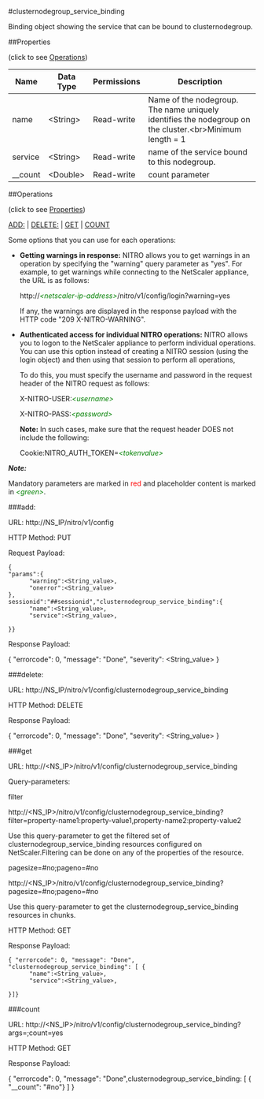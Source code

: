 #clusternodegroup_service_binding

Binding object showing the service that can be bound to clusternodegroup.


##Properties 
<span>(click to see [Operations](#operations))</span>


<table><thead><tr><th>Name</th><th> Data Type</th><th> Permissions</th><th>Description</th></tr></thead><tbody><tr><td>name</td><td>&lt;String></td><td>Read-write</td><td>Name of the nodegroup. The name uniquely identifies the nodegroup on the cluster.&lt;br>Minimum length = 1</td><tr><tr><td>service</td><td>&lt;String></td><td>Read-write</td><td>name of the service bound to this nodegroup.</td><tr><tr><td>__count</td><td>&lt;Double></td><td>Read-write</td><td>count parameter</td><tr></tbody></table>
##Operations 
<span>(click to see [Properties](#properties))</span>


[ADD:](#add:) | [DELETE:](#delete:) | [GET](#get) | [COUNT](#count)


Some options that you can use for each operations:
<ul><li><p><b>Getting warnings in response:</b> NITRO allows you to get warnings in an operation by specifying the "warning" query parameter as "yes". For example, to get warnings while connecting to the NetScaler appliance, the URL is as follows:</p><p>http://<span style="color:green;font-style:italic;">&lt;netscaler-ip-address&gt;</span>/nitro/v1/config/login?warning=yes</p><p>If any, the warnings are displayed in the response payload with the HTTP code "209 X-NITRO-WARNING".</p></li><li><p><b>Authenticated access for individual NITRO operations:</b> NITRO allows you to logon to the NetScaler appliance to perform individual operations. You can use this option instead of creating a NITRO session (using the login object) and then using that session to perform all operations,</p><p>To do this, you must specify the username and password in the request header of the NITRO request as follows:</p><p>X-NITRO-USER:<span style="color:green;font-style:italic;">&lt;username&gt;</span></p><p>X-NITRO-PASS:<span style="color:green;font-style:italic;">&lt;password&gt;</span></p><p><b>Note:</b> In such cases, make sure that the request header DOES not include the following:</p><p>Cookie:NITRO_AUTH_TOKEN=<span style="color:green;font-style:italic;">&lt;tokenvalue&gt;</span></p></li></ul>



***Note:*** 
Mandatory parameters are marked in <span style="color:#FF0000;">red</span> and placeholder content is marked in <span style="color:green;font-style:italic">&lt;green&gt;</span>.

###add:



URL: http://NS_IP/nitro/v1/config
HTTP Method: PUT
Request Payload: ```{"params":{      "warning":<String_value>,      "onerror":<String_value>},sessionid":"##sessionid","clusternodegroup_service_binding":{      "name":<String_value>,      "service":<String_value>,}}```
Response Payload: 
{ "errorcode": 0, "message": "Done", "severity": <String_value> }


###delete:



URL: http://NS_IP/nitro/v1/config/clusternodegroup_service_binding
HTTP Method: DELETE
Response Payload: 
{ "errorcode": 0, "message": "Done", "severity": <String_value> }


###get



URL: http://&lt;NS_IP&gt;/nitro/v1/config/clusternodegroup_service_binding
Query-parameters:
filter
http://&lt;NS_IP&gt;/nitro/v1/config/clusternodegroup_service_binding?filter=property-name1:property-value1,property-name2:property-value2
Use this query-parameter to get the filtered set of clusternodegroup_service_binding resources configured on NetScaler.Filtering can be done on any of the properties of the resource.


pagesize=#no;pageno=#no
http://&lt;NS_IP&gt;/nitro/v1/config/clusternodegroup_service_binding?pagesize=#no;pageno=#no
Use this query-parameter to get the clusternodegroup_service_binding resources in chunks.



HTTP Method: GET
Response Payload: ```{ "errorcode": 0, "message": "Done", "clusternodegroup_service_binding": [ {      "name":<String_value>,      "service":<String_value>,}]}```



###count



URL: http://&lt;NS_IP&gt;/nitro/v1/config/clusternodegroup_service_binding?args=;count=yes
HTTP Method: GET
Response Payload: 
{ "errorcode": 0, "message": "Done",clusternodegroup_service_binding: [ { "__count": "#no"} ] }



